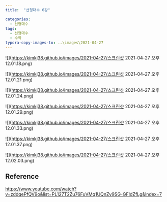 ```yaml
---
title:  "선형대수 6강"

categories:
  - 선형대수
tags:
  - 선형대수
  - 수학
typora-copy-images-to: ..\images\2021-04-27
---
```


![](https://kimkj38.github.io/images/2021-04-27/스크린샷 2021-04-27 오후 12.01.18.png)

![](https://kimkj38.github.io/images/2021-04-27/스크린샷 2021-04-27 오후 12.01.21.png)

![](https://kimkj38.github.io/images/2021-04-27/스크린샷 2021-04-27 오후 12.01.24.png)

![](https://kimkj38.github.io/images/2021-04-27/스크린샷 2021-04-27 오후 12.01.29.png)

![](https://kimkj38.github.io/images/2021-04-27/스크린샷 2021-04-27 오후 12.01.33.png)

![](https://kimkj38.github.io/images/2021-04-27/스크린샷 2021-04-27 오후 12.01.37.png)

![](https://kimkj38.github.io/images/2021-04-27/스크린샷 2021-04-27 오후 12.02.03.png)


## Reference
<https://www.youtube.com/watch?v=zddqePfQV9o&list=PL127T2Zu76FuVMq1UQnZv9SG-GFIdZfLg&index=7>
